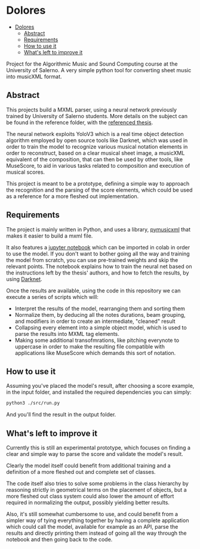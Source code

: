 # Dolores

- [Dolores](#dolores)
  - [Abstract](#abstract)
  - [Requirements](#requirements)
  - [How to use it](#how-to-use-it)
  - [What's left to improve it](#whats-left-to-improve-it)

Project for the Algorithmic Music and Sound Computing course at the University of Salerno.
A very simple python tool for converting sheet music into musicXML format.

## Abstract

This projects build a MXML parser, using a neural network previously trained by University of Salerno students.
More details on the subject can be found in the reference folder, with the [referenced thesis](./docs/PentaKey_Tesi.pdf).

The neural network exploits YoloV3 which is a real time object detection algorithm employed by open source tools like Darknet, which was used in order to train the model to recognize various musical notation elements in order to reconstruct, based on a clear musical sheet image, a musicXML equivalent of the composition, that can then be used by other tools, like MuseScore, to aid in various tasks related to composition and execution of musical scores.

This project is meant to be a prototype, defining a simple way to approach the recognition and the parsing of the score elements, which could be used as a reference for a more fleshed out implementation.

## Requirements

The project is mainly written in Python, and uses a library, [pymusicxml](https://github.com/MarcTheSpark/pymusicxml) that makes it easier to build a mxml file.

It also features a [jupyter notebook](./notebooks/pentakey_dolores.ipynb) which can be imported in colab in order to use the model.
If you don't want to bother going all the way and training the model from scratch, you can use pre-trained weights and skip the relevant points.
The notebook explains how to train the neural net based on the instructions left by the thesis' authors, and how to fetch the results, by using [Darknet](https://pjreddie.com/darknet/).

Once the results are available, using the code in this repository we can execute a series of scripts which will:

- Interpret the results of the model, rearranging them and sorting them
- Normalize them, by deducing all the notes durations, beam grouping, and modifiers in order to create an intermediate, "cleaned" result
- Collapsing every element into a simple object model, which is used to parse the results into MXML tag elements.
- Making some additional transofmrations, like pitching everynote to uppercase in order to make the resulting file compatible with applications like MuseScore which demands this sort of notation.

## How to use it

Assuming you've placed the model's result, after choosing a score example, in the input folder, and installed the required dependencies you can simply:

```bash
python3 ./src/run.py
```

And you'll find the result in the output folder.

## What's left to improve it

Currently this is still an experimental prototype, which focuses on finding a clear and simple way to parse the score and validate the model's result.

Clearly the model itself could benefit from additional training and a definition of a more fleshed out and complete set of classes.

The code itself also tries to solve some problems in the class hierarchy by reasoning strictly in geometrical terms on the placement of objects, but a more fleshed out class system could also lower the amount of effort required in normalizing the output, possibly yielding better results.

Also, it's still somewhat cumbersome to use, and could benefit from a simpler way of tying everything together by having a complete application which could call the model, available for example as an API, parse the results and directly printing them instead of going all the way through the notebook and then going back to the code.
